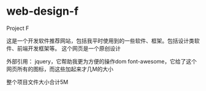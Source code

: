 # web-design-f
Project F

这是一个开发软件推荐网站，包括我平时使用到的一些软件、框架。包括设计类软件、前端开发框架等。
这个网页是一个原创设计

外部引用：
jquery，它帮助我更为方便的操作dom
font-awesome，它给了这个网页所有的图标，而这些加起来才几M的大小

整个项目文件大小合计5M
